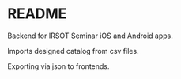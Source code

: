 README
======

Backend for IRSOT Seminar iOS and Android apps.

Imports designed catalog from csv files.

Exporting via json to frontends.
